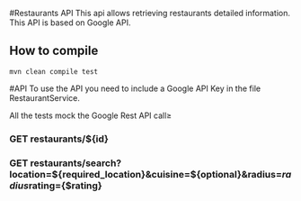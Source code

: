#Restaurants API
This api allows retrieving restaurants detailed information. This API is based on Google API.

## How to compile
```
mvn clean compile test
```

#API
To use the API you need to include a Google API Key in the file RestaurantService.

All the tests mock the Google Rest API call≥

### GET restaurants/${id}

### GET restaurants/search?location=${required_location}&cuisine=${optional}&radius=${radius}$rating={$rating}